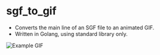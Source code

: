# sgf_to_gif

* Converts the main line of an SGF file to an animated GIF.
* Written in Golang, using standard library only.

![Example GIF](https://github.com/fohristiwhirl/sgf_to_gif/blob/master/LS_AG_5.sgf.gif)
